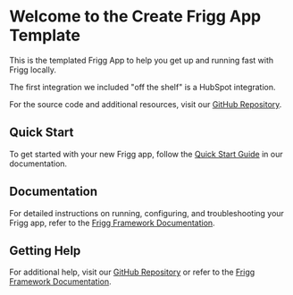 # Welcome to the Create Frigg App Template

This is the templated Frigg App to help you get up and running fast with Frigg locally.

The first integration we included "off the shelf" is a HubSpot integration.

For the source code and additional resources, visit our [GitHub Repository](https://github.com/friggframework/create-frigg-app).

## Quick Start

To get started with your new Frigg app, follow the [Quick Start Guide](https://docs.friggframework.org/tutorials/quick-start) in our documentation.

## Documentation

For detailed instructions on running, configuring, and troubleshooting your Frigg app, refer to the [Frigg Framework Documentation](https://docs.friggframework.org/).

## Getting Help

For additional help, visit our [GitHub Repository](https://github.com/friggframework/create-frigg-app) or refer to the [Frigg Framework Documentation](https://docs.friggframework.org/).
